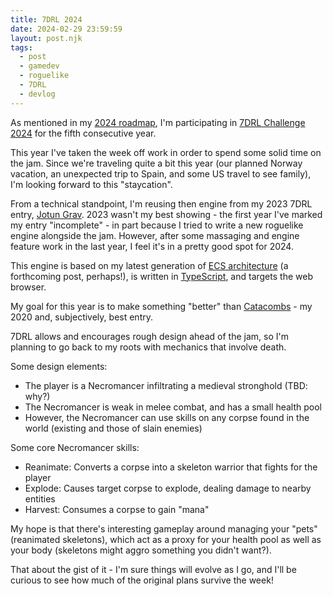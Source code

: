 ```yaml
---
title: 7DRL 2024
date: 2024-02-29 23:59:59
layout: post.njk
tags:
  - post
  - gamedev
  - roguelike
  - 7DRL
  - devlog
---
```


As mentioned in my [2024 roadmap](/blog/2024-roadmap/), I'm participating in [7DRL Challenge 2024](https://itch.io/jam/7drl-challenge-2024) for the fifth consecutive year.

This year I've taken the week off work in order to spend some solid time on the jam. Since we're traveling quite a bit this year (our planned Norway vacation, an unexpected trip to Spain, and some US travel to see family), I'm looking forward to this "staycation".

From a technical standpoint, I'm reusing then engine from my 2023 7DRL entry, [Jotun Grav](https://gosub.itch.io/jotun-grav). 2023 wasn't my best showing - the first year I've marked my entry "incomplete" - in part because I tried to write a new roguelike engine alongside the jam. However, after some massaging and engine feature work in the last year, I feel it's in a pretty good spot for 2024.

This engine is based on my latest generation of [ECS architecture](https://en.wikipedia.org/wiki/Entity_component_system) (a forthcoming post, perhaps!), is written in [TypeScript](https://www.typescriptlang.org), and targets the web browser.

My goal for this year is to make something "better" than [Catacombs](https://gosub.itch.io/catacombs) - my 2020 and, subjectively, best entry.

7DRL allows and encourages rough design ahead of the jam, so I'm planning to go back to my roots with mechanics that involve death.

Some design elements:

- The player is a Necromancer infiltrating a medieval stronghold (TBD: why?)
- The Necromancer is weak in melee combat, and has a small health pool
- However, the Necromancer can use skills on any corpse found in the world (existing and those of slain enemies)

Some core Necromancer skills:

- Reanimate: Converts a corpse into a skeleton warrior that fights for the player
- Explode: Causes target corpse to explode, dealing damage to nearby entities
- Harvest: Consumes a corpse to gain "mana"

My hope is that there's interesting gameplay around managing your "pets" (reanimated skeletons), which act as a proxy for your health pool as well as your body (skeletons might aggro something you didn't want?).

That about the gist of it - I'm sure things will evolve as I go, and I'll be curious to see how much of the original plans survive the week!

